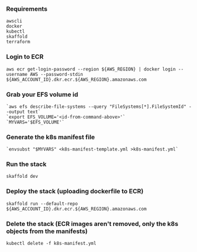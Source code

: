 ### Requirements

    awscli
    docker
    kubectl
    skaffold
    terraform

### Login to ECR

    aws ecr get-login-password --region ${AWS_REGION} | docker login --username AWS --password-stdin ${AWS_ACCOUNT_ID}.dkr.ecr.${AWS_REGION}.amazonaws.com

### Grab your EFS volume id

    `aws efs describe-file-systems --query "FileSystems[*].FileSystemId" --output text`
    `export EFS_VOLUME='<id-from-command-above>'`
    `MYVARS='$EFS_VOLUME'`

### Generate the k8s manifest file

    `envsubst "$MYVARS" <k8s-manifest-template.yml >k8s-manifest.yml`

### Run the stack

    skaffold dev

### Deploy the stack (uploading dockerfile to ECR)

    skaffold run --default-repo ${AWS_ACCOUNT_ID}.dkr.ecr.${AWS_REGION}.amazonaws.com

### Delete the stack (ECR images aren't removed, only the k8s objects from the manifests)

    kubectl delete -f k8s-manifest.yml
